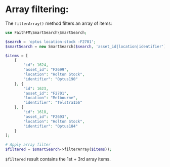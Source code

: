 # Array filtering:

The `filterArray()` method filters an array of items:

```php 
use FaithFM\SmartSearch\SmartSearch;

$search = 'optus location:stock -F2701';
$smartSearch = new SmartSearch($search, 'asset_id|location|identifier');

$items = [
    {
        "id": 1624,
        "asset_id": "F2699",
        "location": "Holton Stock",
        "identifier": "Optus190"
    }, {
        "id": 1623,
        "asset_id": "F2701",
        "location": "Melbourne",
        "identifier": "Telstra156"
    }, {
        "id": 1618,
        "asset_id": "F2693",
        "location": "Holton Stock",
        "identifier": "Optus184"
    }
];

# Apply array filter
$filtered = $smartSearch->filterArray($items));
```

`$filtered` result contains the 1st + 3rd array items.

